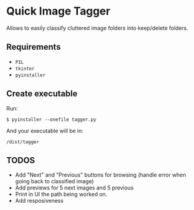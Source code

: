 Quick Image Tagger
===

Allows to easily classify cluttered image folders into keep/delete folders.

## Requirements

- `PIL`
- `tkinter`
- `pyinstaller`

## Create executable

Run:
```
$ pyinstaller --onefile tagger.py
```
And your executable will be in:
```
/dist/tagger
```

## TODOS

- Add "Next" and "Previous" buttons for browsing (handle error when going back to classified image)
- Add previews for 5 next images and 5 previous
- Print in UI the path being worked on.
- Add resposiveness
